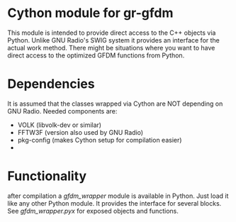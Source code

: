 Cython module for gr-gfdm
=======

This module is intended to provide direct access to the C++ objects via Python. Unlike GNU Radio's SWIG system it provides an interface for the actual work method. There might be situations where you want to have direct access to the optimized GFDM functions from Python.

Dependencies
=======
It is assumed that the classes wrapped via Cython are NOT depending on GNU Radio. Needed components are:

* VOLK (libvolk-dev or similar)
* FFTW3F (version also used by GNU Radio)
* pkg-config (makes Cython setup for compilation easier)
* 

Functionality
=====
after compilation a *gfdm_wrapper* module is available in Python. Just load it like any other Python module. It provides the interface for several blocks. See *gfdm_wrapper.pyx* for exposed objects and functions.